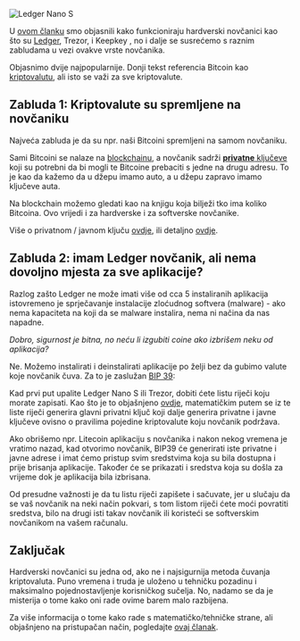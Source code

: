 ![Ledger Nano S](/wp-content/uploads/2017/10/IMG_4023.jpg)

U [ovom članku][hw wallets] smo objasnili kako funkcioniraju hardverski novčanici  kao što su [Ledger][ledger], Trezor, i Keepkey , no i dalje se susrećemo s raznim zabludama u vezi ovakve vrste novčanika. 

Objasnimo dvije najpopularnije. Donji tekst referencia Bitcoin kao [kriptovalutu][cc], ali isto se važi za sve kriptovalute.

##  Zabluda 1: Kriptovalute su spremljene na novčaniku

Najveća zabluda je da su npr. naši Bitcoini spremljeni na samom novčaniku.

Sami Bitcoini se nalaze na [blockchainu][blockchain], a novčanik sadrži [**privatne** ključeve][privkey] koji su potrebni da bi mogli te Bitcoine prebaciti s jedne na drugu adresu. To je kao da kažemo da u džepu imamo auto, a u džepu zapravo imamo ključeve auta.

Na blockchain  možemo gledati kao na knjigu koja bilježi tko ima koliko Bitcoina. Ovo vrijedi i za hardverske i za softverske novčanike.

Više o privatnom / javnom ključu [ovdje][privkey], ili detaljno [ovdje][blockchain].

## Zabluda 2: imam Ledger novčanik, ali nema dovoljno mjesta za sve aplikacije?

Razlog zašto Ledger ne može imati više od cca 5 instaliranih aplikacija istovremeno je sprječavanje instalacije zloćudnog softvera (malware) - ako nema kapaciteta na koji da se malware instalira, nema ni načina da nas napadne.

_Dobro, sigurnost je bitna, no neću li izgubiti coine ako izbrišem neku od aplikacija?_

Ne. Možemo instalirati i deinstalirati aplikacije po želji bez da gubimo valute koje novčanik čuva. Za to je zaslužan [BIP 39]:

Kad prvi put upalite Ledger Nano S ili Trezor, dobiti ćete listu riječi koju morate zapisati. Kao što je to objašnjeno [ovdje][hw wallets], matematičkim putem se iz te liste riječi generira glavni privatni ključ koji dalje generira privatne i javne ključeve ovisno o pravilima pojedine kriptovalute koju novčanik podržava.

Ako obrišemo npr. Litecoin aplikaciju s novčanika i nakon nekog vremena je vratimo nazad, kad otvorimo novčanik, BIP39 će generirati iste privatne i javne adrese i imat ćemo pristup svim sredstvima koja su bila dostupna i prije brisanja aplikacije. Također će se prikazati i sredstva koja su došla za vrijeme dok je aplikacija bila izbrisana.

Od presudne važnosti je da tu listu riječi zapišete i sačuvate, jer u slučaju da se vaš novčanik na neki način pokvari, s tom listom riječi ćete moći povratiti sredstva, bilo na drugi isti takav novčanik ili koristeći se softverskim novčanikom na vašem računalu.

## Zaključak

Hardverski novčanici su jedna od, ako ne i najsigurnija metoda čuvanja kriptovaluta. Puno vremena i truda je uloženo u tehničku pozadinu i maksimalno pojednostavljenje korisničkog sučelja. No, nadamo se da je misterija o tome kako oni rade ovime barem malo razbijena.

Za više informacija o tome kako rade s matematičko/tehničke strane, ali objašnjeno na pristupačan način, pogledajte [ovaj članak][hw wallets].

[hw wallets]:https://bitfalls.com/hr/2017/09/08/hardware-wallets-like-ledger-nano-s-work/
[blockchain]:https://bitfalls.com/hr/2017/08/20/blockchain-explained-blockchain-works/
[BIP 39]:https://github.com/bitcoin/bips/blob/master/bip-0039.mediawiki
[privkey]: https://bitfalls.com/hr/glossary/#private-key
[ledger]: https://bitfalls.com/shop/ledger-nano-s-bitfalls-3/
[cc]: https://bitfalls.com/hr/2017/08/20/cryptocurrency/
[safe]: https://bitfalls.com/hr/2017/09/08/best-ways-protect-cryptocurrency-wallet/
